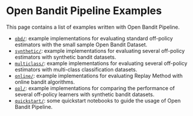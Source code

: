 # Open Bandit Pipeline Examples

This page contains a list of examples written with Open Bandit Pipeline.

- [`obd/`](./obd/): example implementations for evaluating standard off-policy estimators with the small sample Open Bandit Dataset.
- [`synthetic/`](./synthetic/): example implementations for evaluating several off-policy estimators with synthetic bandit datasets.
- [`multiclass/`](./multiclass/): example implementations for evaluating several off-policy estimators with multi-class classification datasets.
- [`online/`](./online/): example implementations for evaluating Replay Method with online bandit algorithms.
- [`opl/`](./opl/): example implementations for comparing the performance of several off-policy learners with synthetic bandit datasets.
- [`quickstart/`](./quickstart/): some quickstart notebooks to guide the usage of Open Bandit Pipeline.
